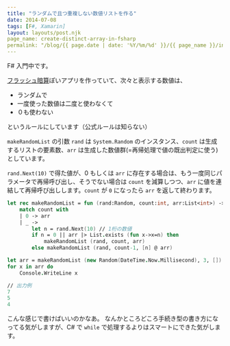 ```yaml
---
title: "ランダムで且つ重複しない数値リストを作る"
date: 2014-07-08
tags: [F#, Xamarin]
layout: layouts/post.njk
page_name: create-distinct-array-in-fsharp
permalink: "/blog/{{ page.date | date: '%Y/%m/%d' }}/{{ page_name }}/index.html"
---
```

F# 入門中です。
<!--more-->

[フラッシュ暗算](http://www.shuzan.jp/kentei/flash/)ぽいアプリを作っていて、次々と表示する数値は、

* ランダムで
* 一度使った数値は二度と使わなくて
* ０も使わない

というルールにしています（公式ルールは知らない）

``makeRandomList`` の引数 ``rand`` は ``System.Random`` のインスタンス、``count`` は生成するリストの要素数、``arr`` は生成した数値群(=再帰処理で値の既出判定に使う)としています。

``rand.Next(10)`` で得た値が、0 もしくは ``arr`` に存在する場合は、もう一度同じパラメータで再帰呼び出し、そうでない場合は ``count`` を減算しつつ、``arr`` に値を連結して再帰呼び出しします。``count`` が ``0`` になったら ``arr`` を返して終わります。

```fsharp
let rec makeRandomList = fun (rand:Random, count:int, arr:List<int>) ->
    match count with
    | 0 -> arr
    | _ -> 
        let n = rand.Next(10) // 1桁の数値
        if n = 0 || arr |> List.exists (fun x->x=n) then 
            makeRandomList (rand, count, arr) 
        else makeRandomList (rand, count-1, [n] @ arr)

let arr = makeRandomList (new Random(DateTime.Now.Millisecond), 3, [])
for x in arr do
    Console.WriteLine x

// 出力例
7
5
4
```

こんな感じで書けばいいのかなあ。
なんかところどころ手続き型の書き方になってる気がしますが、C# で ``while`` で処理するよりはスマートにできた気がします。
